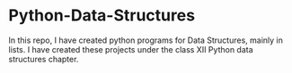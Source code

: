 # Python-Data-Structures

In this repo, I have created python programs for Data Structures, mainly in lists.
I have created these projects under the class XII Python data structures chapter.
